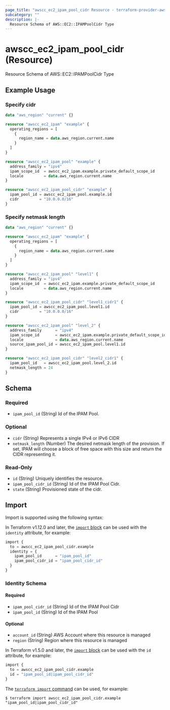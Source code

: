 ```yaml
---
page_title: "awscc_ec2_ipam_pool_cidr Resource - terraform-provider-awscc"
subcategory: ""
description: |-
  Resource Schema of AWS::EC2::IPAMPoolCidr Type
---
```


# awscc_ec2_ipam_pool_cidr (Resource)

Resource Schema of AWS::EC2::IPAMPoolCidr Type

## Example Usage

### Specify cidr

```terraform
data "aws_region" "current" {}

resource "awscc_ec2_ipam" "example" {
  operating_regions = [
    {
      region_name = data.aws_region.current.name
    }
  ]
}

resource "awscc_ec2_ipam_pool" "example" {
  address_family = "ipv4"
  ipam_scope_id  = awscc_ec2_ipam.example.private_default_scope_id
  locale         = data.aws_region.current.name
}

resource "awscc_ec2_ipam_pool_cidr" "example" {
  ipam_pool_id = awscc_ec2_ipam_pool.example.id
  cidr         = "10.0.0.0/16"
}
```

### Specify netmask length

```terraform
data "aws_region" "current" {}

resource "awscc_ec2_ipam" "example" {
  operating_regions = [
    {
      region_name = data.aws_region.current.name
    }
  ]
}

resource "awscc_ec2_ipam_pool" "level1" {
  address_family = "ipv4"
  ipam_scope_id  = awscc_ec2_ipam.example.private_default_scope_id
  locale         = data.aws_region.current.name
}

resource "awscc_ec2_ipam_pool_cidr" "level1_cidr1" {
  ipam_pool_id = awscc_ec2_ipam_pool.level1.id
  cidr         = "10.0.0.0/16"
}

resource "awscc_ec2_ipam_pool" "level_2" {
  address_family      = "ipv4"
  ipam_scope_id       = awscc_ec2_ipam.example.private_default_scope_id
  locale              = data.aws_region.current.name
  source_ipam_pool_id = awscc_ec2_ipam_pool.level1.id
}

resource "awscc_ec2_ipam_pool_cidr" "level2_cidr1" {
  ipam_pool_id   = awscc_ec2_ipam_pool.level_2.id
  netmask_length = 24
}
```

<!-- schema generated by tfplugindocs -->
## Schema

### Required

- `ipam_pool_id` (String) Id of the IPAM Pool.

### Optional

- `cidr` (String) Represents a single IPv4 or IPv6 CIDR
- `netmask_length` (Number) The desired netmask length of the provision. If set, IPAM will choose a block of free space with this size and return the CIDR representing it.

### Read-Only

- `id` (String) Uniquely identifies the resource.
- `ipam_pool_cidr_id` (String) Id of the IPAM Pool Cidr.
- `state` (String) Provisioned state of the cidr.

## Import

Import is supported using the following syntax:

In Terraform v1.12.0 and later, the [`import` block](https://developer.hashicorp.com/terraform/language/import) can be used with the `identity` attribute, for example:

```terraform
import {
  to = awscc_ec2_ipam_pool_cidr.example
  identity = {
    ipam_pool_id      = "ipam_pool_id"
    ipam_pool_cidr_id = "ipam_pool_cidr_id"
  }
}
```

<!-- schema generated by tfplugindocs -->
### Identity Schema

#### Required

- `ipam_pool_cidr_id` (String) Id of the IPAM Pool Cidr
- `ipam_pool_id` (String) Id of the IPAM Pool

#### Optional

- `account_id` (String) AWS Account where this resource is managed
- `region` (String) Region where this resource is managed

In Terraform v1.5.0 and later, the [`import` block](https://developer.hashicorp.com/terraform/language/import) can be used with the `id` attribute, for example:

```terraform
import {
  to = awscc_ec2_ipam_pool_cidr.example
  id = "ipam_pool_id|ipam_pool_cidr_id"
}
```

The [`terraform import` command](https://developer.hashicorp.com/terraform/cli/commands/import) can be used, for example:

```shell
$ terraform import awscc_ec2_ipam_pool_cidr.example "ipam_pool_id|ipam_pool_cidr_id"
```